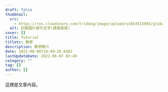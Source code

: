 ```yaml
---
draft: false
thumbnail:
  src:
    - https://res.cloudinary.com/tridong/image/upload/v1654515985/global/%E4%B8%89%E8%A7%92%E6%9D%B1%E6%9D%B1-%E5%93%81%E7%89%8C%E5%B1%95%E7%A4%BA%E5%B0%81%E9%9D%A2.png
  alt: 封面圖片替代文字(請填寫我)
cover: []
title: Tutorial
titletc: 教學
description: 教學簡介
date: 2022-06-06T19:49:26.640Z
lastUpdateDate: 2022-06-07 03:49
category: ""
tag: []
author: []
---
```

這裡是文章內容。